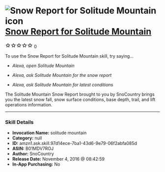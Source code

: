# &nbsp;<img src="skill_icon" alt="Snow Report for Solitude Mountain icon" width="36"> [Snow Report for Solitude Mountain](http://alexa.amazon.com/#skills/amzn1.ask.skill.97d14ece-7ba1-43d6-9e79-06f2abfa085d)
![0 stars](../../images/ic_star_border_black_18dp_1x.png)![0 stars](../../images/ic_star_border_black_18dp_1x.png)![0 stars](../../images/ic_star_border_black_18dp_1x.png)![0 stars](../../images/ic_star_border_black_18dp_1x.png)![0 stars](../../images/ic_star_border_black_18dp_1x.png) 0

To use the Snow Report for Solitude Mountain skill, try saying...

* *Alexa, open Solitude Mountain*

* *Alexa, ask Solitude Mountain for the snow report*

* *Alexa, ask Solitude Mountain for latest conditions*

The Solitude Mountain Snow Report brought to you by SnoCountry brings you the latest snow fall, snow surface conditions,  base depth, trail, and lift operations information.

***

### Skill Details

* **Invocation Name:** solitude mountain
* **Category:** null
* **ID:** amzn1.ask.skill.97d14ece-7ba1-43d6-9e79-06f2abfa085d
* **ASIN:** B01MDV7ROJ
* **Author:** SnoCountry
* **Release Date:** November 4, 2016 @ 08:42:59
* **In-App Purchasing:** No

